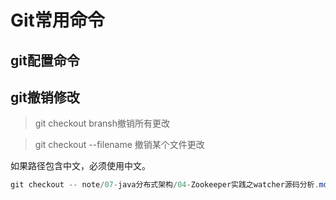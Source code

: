 # Git常用命令

## git配置命令



## git撤销修改

> git checkout bransh撤销所有更改



> git checkout --filename   撤销某个文件更改

如果路径包含中文，必须使用中文。

```java
git checkout -- note/07-java分布式架构/04-Zookeeper实践之watcher源码分析.md
```

